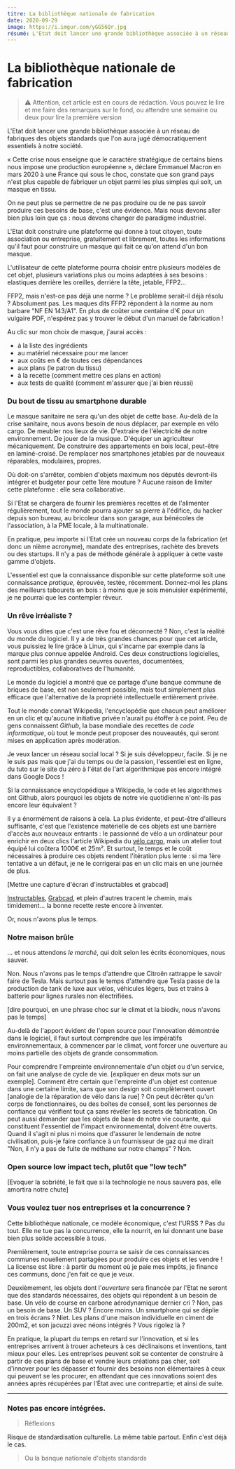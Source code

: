 ```yaml
---
titre: La bibliothèque nationale de fabrication
date: 2020-09-29
image: https://i.imgur.com/yGG56Qr.jpg
résumé: L'Etat doit lancer une grande bibliothèque associée à un réseau de fabriques des objets standards que l'on aura jugé démocratiquement essentiels à notre société.
---
```


# La bibliothèque nationale de fabrication

> ⚠️ Attention, cet article est en cours de rédaction. Vous pouvez le lire et me faire des remarques sur le fond, ou attendre une semaine ou deux pour lire la première version 
 

L'Etat doit lancer une grande bibliothèque associée à un réseau de fabriques des objets standards que l'on aura jugé démocratiquement essentiels à notre société.

« Cette crise nous enseigne que le caractère stratégique de certains biens nous impose une production européenne », déclare Emmanuel Macron en mars 2020 à une France qui sous le choc, constate que son grand pays n'est plus capable de fabriquer un objet parmi les plus simples qui soit, un masque en tissu.

On ne peut plus se permettre de ne pas produire ou de ne pas savoir produire ces besoins de base, c'est une évidence. Mais nous devons aller bien plus loin que ça : nous devons changer de paradigme industriel.

L'Etat doit construire une plateforme qui donne à tout citoyen, toute association ou entreprise, gratuitement et librement, toutes les informations qu'il faut pour construire un masque qui fait ce qu'on attend d'un bon masque.

L'utilisateur de cette plateforme pourra choisir entre plusieurs modèles de cet objet, plusieurs variations plus ou moins adaptées à ses besoins : elastiques derrière les oreilles, derrière la tête, jetable, FFP2... 

FFP2, mais n'est-ce pas déjà une norme ? Le problème serait-il déjà résolu ? Absolument pas. Les maques dits FFP2 répondent à la norme au nom barbare "NF EN 143/A1". En plus de coûter une centaine d'€ pour un vulgaire PDF, n'espérez pas y trouver le début d'un manuel de fabrication ! 

Au clic sur mon choix de masque, j'aurai accès : 
- à la liste des ingrédients
- au matériel nécessaire pour me lancer
- aux coûts en € de toutes ces dépendances
- aux plans (le patron du tissu)
- à la recette (comment mettre ces plans en action)
- aux tests de qualité (comment m'assurer que j'ai bien réussi)

### Du bout de tissu au smartphone durable

Le masque sanitaire ne sera qu'un des objet de cette base. Au-delà de la crise sanitaire, nous avons besoin de nous déplacer, par exemple en vélo cargo. De meubler nos lieux de vie. D'extraire de l'électricité de notre environnement. De jouer de la musique. D'équiper un agriculteur mécaniquement. De construire des appartements en bois local, peut-être en laminé-croisé. De remplacer nos smartphones jetables par de nouveaux réparables, modulaires, propres.



Où doit-on s'arrêter, combien d'objets maximum nos députés devront-ils intégrer et budgeter pour cette 1ère mouture ? Aucune raison de limiter cette plateforme : elle sera collaborative. 

Si l'Etat se chargera de fournir les premières recettes et de l'alimenter régulièrement, tout le monde pourra ajouter sa pierre à l'édifice, du hacker depuis son bureau, au bricoleur dans son garage, aux bénécoles de l'association, à la PME locale, à la multinationale.

En pratique, peu importe si l'Etat crée un nouveau corps de la fabrication (et donc un nième acronyme), mandate des entreprises, rachète des brevets ou des startups. Il n'y a pas de méthode générale à appliquer à cette vaste gamme d'objets. 

L'essentiel est que la connaissance disponible sur cette plateforme soit une connaissance *pratique*, éprouvée, testée, récemment. Donnez-moi les plans des meilleurs tabourets en bois : à moins que je sois menuisier expérimenté, je ne pourrai que les contempler rêveur.

### Un rêve irréaliste ?

Vous vous dites que c'est une rêve fou et déconnecté ? Non, c'est la réalité du monde du logiciel. Il y a de très grandes chances pour que cet article, vous puissiez le lire grâce à Linux, qui s'incarne par exemple dans la marque plus connue appelée Android. Ces deux constructions logicielles, sont parmi les plus grandes oeuvres ouvertes, documentées, reproductibles, collaboratives de l'humanité.

Le monde du logiciel a montré que ce partage d'une banque commune de briques de base, est non seulement possible, mais tout simplement plus efficace que l'alternative de la propriété intellectuelle entièrement privée. 

Tout le monde connait Wikipedia, l'encyclopédie que chacun peut améliorer en un clic et qu'aucune initiative privée n'aurait pu étoffer à ce point. Peu de gens connaissent *Github*, la base mondiale des recettes de *code informatique*, où tout le monde peut proposer des nouveautés, qui seront mises en application après modération.

Je veux lancer un réseau social local ? Si je suis développeur, facile. Si je ne le suis pas mais que j'ai du temps ou de la passion, l'essentiel est en ligne, du tuto sur le site du zéro à l'état de l'art algorithmique pas encore intégré dans Google Docs !

Si la connaissance encyclopédique a Wikipedia, le code et les algorithmes ont Github, alors pourquoi les objets de notre vie quotidienne n'ont-ils pas encore leur équivalent ? 

Il y a énormément de raisons à cela. La plus évidente, et peut-être d'ailleurs suffisante, c'est que l'existence matérielle de ces objets est une barrière d'accès aux nouveaux entrants : le passionné de vélo a un ordinateur pour enrichir en deux clics l'article Wikipedia du [vélo cargo](https://fr.m.wikipedia.org/wiki/Vélo_cargo), mais un atelier tout équipé lui coûtera 1000€ et 25m². Et surtout, le temps et le coût nécessaires à produire ces objets rendent l'itération plus lente : si ma 1ère tentative a un défaut, je ne le corrigerai pas en un clic mais en une journée de plus.

[Mettre une capture d'écran d'instructables et grabcad]

[Instructables](https://www.instructables.com), [Grabcad](https://grabcad.com), et plein d'autres tracent le chemin, mais timidement...  la bonne recette reste encore à inventer. 

Or, nous n'avons plus le temps.




### Notre maison brûle

... et nous attendons *le marché*, qui doit selon les écrits économiques, nous sauver.

Non. Nous n'avons pas le temps d'attendre que Citroën rattrappe le savoir faire de Tesla. Mais surtout pas le temps d'attendre que Tesla passe de la production de tank de luxe aux vélos, véhicules légers, bus et trains à batterie pour lignes rurales non électrifiées.

[dire pourquoi, en une phrase choc sur le climat et la biodiv, nous n'avons pas le temps]

Au-delà de l'apport évident de l'open source pour l'innovation démontrée dans le logiciel, il faut surtout comprendre que les impératifs environnementaux, à commencer par le climat, vont forcer une ouverture au moins partielle des objets de grande consommation. 

Pour comprendre l'empreinte environnementale d'un objet ou d'un service, on fait une analyse de cycle de vie. [expliquer en deux mots sur un exemple]. Comment être certain que l'empreinte d'un objet est contenue dans une certaine limite, sans que son design soit complètement ouvert [analogie de la réparation de vélo dans la rue] ? On peut décrêter qu'un corps de fonctionnaires, ou des boîtes de conseil, sont les personnes de confiance qui vérifient tout ça sans révéler les secrets de fabrication. On peut aussi demander que les objets de base de notre vie courante, qui constituent l'essentiel de l'impact environnemental, doivent être ouverts. Quand il s'agit ni plus ni moins que d'assurer le lendemain de notre civilisation, puis-je faire confiance à un fournisseur de gaz qui me dirait "Non, il n'y a pas de fuite de méthane sur notre champs" ? Non.


### Open source low impact tech, plutôt que "low tech"

[Evoquer la sobriété, le fait que si la technologie ne nous sauvera pas, elle amortira notre chute]


### Vous voulez tuer nos entreprises et la concurrence ? 

Cette bibliothèque nationale, ce modèle économique, c'est l'URSS ? Pas du tout. Elle ne tue pas la concurrence, elle la nourrit, en lui donnant une base bien plus solide accessible à tous.

Premièrement, toute entreprise pourra se saisir de ces connaissances communes nouellement partagées pour produire ces objets et les vendre ! La license est libre : à partir du moment où je paie mes impôts, je finance ces communs, donc j'en fait ce que je veux.

Deuxièmement, les objets dont l'*ouverture* sera financée par l'Etat ne seront que des standards nécessaires, des objets qui répondent à un besoin de base. Un vélo de course en carbone aérodynamique dernier cri ? Non, pas un besoin de base. Un SUV ? Encore moins. Un smartphone qui se déplie en trois écrans ? Niet. Les plans d'une maison individuelle en ciment de 200m2, et son jacuzzi avec néons intégrés ? Vous rigolez là ?

En pratique, la plupart du temps en retard sur l'innovation, et si les entreprises arrivent à trouer acheteurs à ces déclinaisons et inventions, tant mieux pour elles. Les entreprises peuvent soit se contenter de construire à partir de ces plans de base et vendre leurs créations pas cher, soit d'innover pour les dépasser et fournir des besoins non élémentaires à ceux qui peuvent se les procurer, en attendant que ces innovations soient des années après récupérées par l'État avec une contrepartie; et ainsi de suite.


------------

### Notes pas encore intégrées.




> Réflexions 

Risque de standardisation culturelle. La même table partout. Enfin c'est déjà le cas.

> Ou la banque nationale d'objets standards

